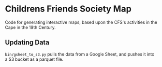 # Childrens Friends Society Map
Code for generating interactive maps, based upon the CFS's activities in the Cape in the 19th Century.

## Updating Data
`bin/gsheet_to_s3.py` pulls the data from a Google Sheet, and pushes it into a S3 bucket as a parquet file.
